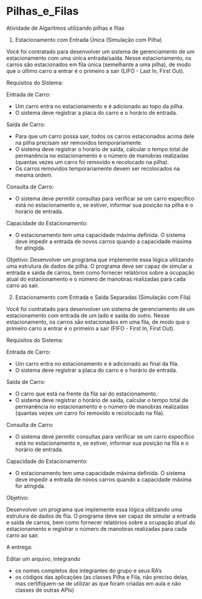# Pilhas_e_Filas
Atividade de Algaritmos utilizando pilhas e filas

1) Estacionamento com Entrada Única (Simulação com Pilha)

Você foi contratado para desenvolver um sistema de gerenciamento de um estacionamento com uma única entrada/saída. Nesse estacionamento, os carros são estacionados em fila única (semelhante a uma pilha), de modo que o último carro a entrar é o primeiro a sair (LIFO - Last In, First Out).

Requisitos do Sistema:

Entrada de Carro:
   - Um carro entra no estacionamento e é adicionado ao topo da pilha.
   - O sistema deve registrar a placa do carro e o horário de entrada.

Saída de Carro:
   - Para que um carro possa sair, todos os carros estacionados acima dele na pilha precisam ser removidos temporariamente.
   - O sistema deve registrar o horário de saída, calcular o tempo total de permanência no estacionamento e o número de manobras realizadas (quantas vezes um carro foi removido e recolocado na pilha).
   - Os carros removidos temporariamente devem ser recolocados na mesma ordem.

Consulta de Carro:
   - O sistema deve permitir consultas para verificar se um carro específico está no estacionamento e, se estiver, informar sua posição na pilha e o horário de entrada.

Capacidade do Estacionamento:
   - O estacionamento tem uma capacidade máxima definida. O sistema deve impedir a entrada de novos carros quando a capacidade máxima for atingida.

Objetivo:
Desenvolver um programa que implemente essa lógica utilizando uma estrutura de dados de pilha. O programa deve ser capaz de simular a entrada e saída de carros, bem como fornecer relatórios sobre a ocupação atual do estacionamento e o número de manobras realizadas para cada carro ao sair.

 

2) Estacionamento com Entrada e Saída Separadas (Simulação com Fila)

Você foi contratado para desenvolver um sistema de gerenciamento de um estacionamento com entrada de um lado e saída do outro. Nesse estacionamento, os carros são estacionados em uma fila, de modo que o primeiro carro a entrar é o primeiro a sair (FIFO - First In, First Out).

Requisitos do Sistema:

Entrada de Carro:
   - Um carro entra no estacionamento e é adicionado ao final da fila.
   - O sistema deve registrar a placa do carro e o horário de entrada.

Saída de Carro:
   - O carro que está na frente da fila sai do estacionamento.
   - O sistema deve registrar o horário de saída, calcular o tempo total de permanência no estacionamento e o número de manobras realizadas (quantas vezes um carro foi removido e recolocado na fila).

Consulta de Carro:
   - O sistema deve permitir consultas para verificar se um carro específico está no estacionamento e, se estiver, informar sua posição na fila e o horário de entrada.

Capacidade do Estacionamento:
   - O estacionamento tem uma capacidade máxima definida. O sistema deve impedir a entrada de novos carros quando a capacidade máxima for atingida.

Objetivo:

Desenvolver um programa que implemente essa lógica utilizando uma estrutura de dados de fila. O programa deve ser capaz de simular a entrada e saída de carros, bem como fornecer relatórios sobre a ocupação atual do estacionamento e registrar o número de manobras realizadas para cada carro ao sair.

A entrega:

Editar um arquivo, integrando

- os nomes completos dos integrantes do grupo e seus RA’s
- os códigos das aplicações (as classes Pilha e Fila, não preciso delas, mas certifiquem-se de utilizar as que foram criadas em aula e não classes de outras APIs)